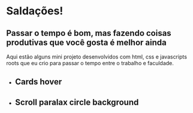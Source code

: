 Saldações!
===

Passar o tempo é bom, mas fazendo coisas produtivas que você gosta é melhor ainda
---

Aqui estão alguns mini projeto desenvolvidos com html, css e javascripts roots que eu crio para passar o tempo entre o trabalho e faculdade.

- ## Cards hover
- ## Scroll paralax circle background